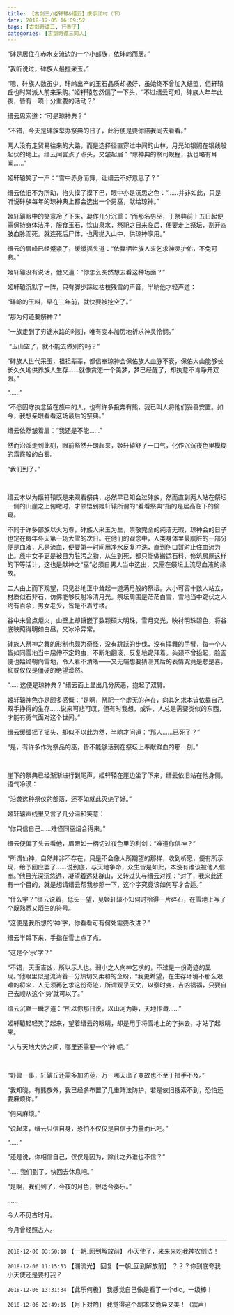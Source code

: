 ```yaml
---
title: 【古剑三/姬轩辕&缙云】携手江村（下）
date: 2018-12-05 16:09:52
tags: [古剑奇谭三, 行香子]
categories: [古剑奇谭三同人]
---
```


<p dir="ltr"  >“䂜是居住在赤水支流边的一个小部族，依玤岭而居。”</p> 
<p dir="ltr"  >“我听说过，䂜族人最擅采玉。”</p> 
<p dir="ltr"  >“嗯，䂜族人数虽少，玤岭出产的玉石品质却极好，虽始终不曾加入结盟，但轩辕丘也时常派人前来采购。”姬轩辕忽然偏了一下头，“不过缙云可知，䂜族人年年此夜，皆有一项十分重要的活动？”</p> 
<p dir="ltr"  >缙云思索道：“可是琼神典？”</p> 
<p dir="ltr"  >“不错，今天是䂜族举办祭典的日子，此行便是要你陪我同去看看。”</p> 
<p dir="ltr"  >两人没有走贸易往来的大路，而是选择径直穿过中间的山林，月光如银照在银线般起伏的地上。缙云闻言点了点头，又皱起眉：“琼神典的祭司规程，我也略有耳闻……”</p> 
<p dir="ltr"  >姬轩辕笑了一声：“雪中赤身而舞，让缙云不好意思了？”</p> 
<p dir="ltr"  >缙云依旧不为所动，抬头摸了摸下巴，眼中亦是沉思之色：“……并非如此，只是听说䂜族每年的琼神典上都会选出一个男巫，献给琼神。”</p> 
<p dir="ltr"  >姬轩辕眼中的笑意冷了下来，凝作几分沉重：“而那名男巫，于祭典前十五日起便需保持身体洁净，服食玉石，饮山泉水，祭祀之日来临后，便要走上祭坛，割开四肢血脉而死。就连死后尸体，也需抛入山中，供琼神享用。”</p> 
<p dir="ltr"  >缙云的眉峰已经蹙紧了，缓缓摇头道：“依靠牺牲族人来乞求神灵护佑，不免可悲。”</p> 
<p dir="ltr"  >姬轩辕没有说话，他又道：“你怎么突然想去看这种场面？”</p> 
<p dir="ltr"  >姬轩辕沉默了一阵，只有脚步踩过枯枝残雪的声音，半晌他才轻声道：</p> 
<p dir="ltr"  >“玤岭的玉料，早在三年前，就快要被挖空了。”</p> 
<p dir="ltr"  >“那为何还要祭神？”</p> 
<p dir="ltr"  >“一族走到了穷途末路的时刻，唯有变本加厉地祈求神灵怜悯。”</p> 
<p dir="ltr"  >&nbsp;“玉山空了，就不能去做别的吗？”</p> 
<p dir="ltr"  >“䂜族人世代采玉，祖祖辈辈，都信奉琼神会保佑族人血脉不衰，保佑大山能够长长久久地供养族人生存……就像贪恋一个美梦，梦已经醒了，却执意不肯睁开双眼。”</p> 
<p dir="ltr"  >“……”</p> 
<p dir="ltr"  >“不愿固守执念留在族中的人，也有许多投奔有熊，我已叫人将他们妥善安置。如今，我想亲眼看看这场最后的祭典。”</p> 
<p dir="ltr"  >缙云依然皱着眉：“我还是不能……”</p> 
<p dir="ltr"  >然而沿溪走到此刻，眼前豁然开朗起来，姬轩辕舒了一口气，化作沉沉夜色里模糊的霜霰般的白雾。</p> 
<p dir="ltr"  >“我们到了。”</p> 
<p dir="ltr"  >&nbsp;</p> 
<p dir="ltr"  >缙云本以为姬轩辕既是来观看祭典，必然早已知会过䂜族，然而直到两人站在祭坛一侧的山崖之上俯瞰时，才领悟到姬轩辕所谓的“看看祭典”指的是居高临下的偷窥。</p> 
<p dir="ltr"  >不同于许多部族以火为尊，䂜族人采玉为生，崇敬完全的纯洁无瑕，琼神会的日子也定在每年冬天第一场大雪的次日。在他们的观念中，人类身体里最肮脏的一部分便是血液，凡是流血，便要第一时间用净水反复冲洗，直到伤口暂时止住血流为止。族中女子更是被目为脏污之物，从生到死，都只能做搬运石料、修筑房屋这样的下等活计，这也是献神之“巫”必须自男人当中选出，又需在祭坛上流尽血液的缘故。</p> 
<p dir="ltr"  >二人由上而下观望，只见谷地正中耸起一道满月般的祭坛。大小可容十数人站立，材质似石非石，仿佛能够反射冷清月光。祭坛周围是茫茫白雪，雪地当中跪伏之人约有百余，男女老少，皆是不着寸缕。</p> 
<p dir="ltr"  >谷中未曾点炬火，山壁上却镶嵌了数颗硕大明珠，雪月交光，映衬明珠碧色，将谷底映照得明如白昼，又冰冷异常。</p> 
<p dir="ltr"  >䂜族人祭神之舞的形制也颇为奇怪，没有跳跃的步伐，没有挥舞的手臂，每一个人皆如同雪地当中屈伸不定的虫，不断地翻滚，反复地跪拜着。头颈不曾抬起，脸面便也始终朝向雪地，令人看不清晰——又无端想要猜测其后的表情究竟是悲是喜，抑或仅仅是僵硬的绝望漠然。</p> 
<p dir="ltr"  >“……这便是琼神典？”缙云面上显出几分厌恶，抱起了双臂。</p> 
<p dir="ltr"  >姬轩辕神色亦是颇多感慨：“是啊，祭祀一个虚无的存在，向其乞求本该依靠自己双手挣得的生存……说来可悲可叹，但有时我想，或许，人总是需要类似的东西，才能有勇气面对这个世间。”</p> 
<p dir="ltr"  >缙云缓缓摇了摇头，却似不以此为然，半晌才问道：“那人……已死了？”</p> 
<p dir="ltr"  >“是，有许多作为祭品的巫，皆不能够活到在祭坛上奉献鲜血的那一刻。”</p> 
<p dir="ltr"  >&nbsp;</p> 
<p dir="ltr"  >崖下的祭典已经渐渐进行到尾声，姬轩辕在崖边坐了下来，缙云依旧站在他身侧，语气冷漠：</p> 
<p dir="ltr"  >“沿袭这种祭仪的部落，还不如就此灭绝了好。”</p> 
<p dir="ltr"  >姬轩辕声线里又含了几分温和笑意：</p> 
<p dir="ltr"  >“你只信自己……难怪同巫炤合得来。”</p> 
<p dir="ltr"  >缙云便偏了头去看他，眉眼如一柄切过夜色里的利剑：“难道你信神？”</p> 
<p dir="ltr"  >“所谓仙神，自然并非不存在，只是不会像人所期望的那样，收到祈愿，便有所示现，给予回应罢了……说到底，与天地争命，众生皆是如此，本没有谁该被他人信奉。”他目光深沉悠远，凝望着远处群山，又转过头与缙云对视：“对了，我来此还有一个目的，就是想请缙云帮我参照一下，这个字究竟该如何写才合适。”</p> 
<p dir="ltr"  >“什么字？”缙云说着，低头一望，见姬轩辕不知何时拾得一片碎石，在雪地上写了个既熟悉又陌生的符号。</p> 
<p dir="ltr"  >“这便是我所想的‘神’字，你看看可有何处需要改进？”</p> 
<p dir="ltr"  >缙云半蹲下来，手指在雪上点了点。</p> 
<p dir="ltr"  >“这是个‘示’字？”</p> 
<p dir="ltr"  >“不错，天垂吉凶，所以示人也。弱小之人向神乞求的，不过是一份奇迹的显现。”他眼里似是流淌着一分热切又柔和的企盼，“我更希望，在生存环境不那么艰难的将来，人无须再乞求这份奇迹，所谓观乎天文，以察时变，吉凶祸福，只要自己去顺从这个‘势’就可以了。”</p> 
<p dir="ltr"  >缙云沉默一瞬才道：“所以你那日说，以山河为筹，天地作谶……”</p> 
<p dir="ltr"  >姬轩辕轻轻笑了起来，望着缙云的眼睛，却是用手将雪地上的字抹去，才站了起来。</p> 
<p dir="ltr"  >“人与天地大势之间，哪里还需要一个‘神’呢。”</p> 
<p dir="ltr"  >&nbsp;</p> 
<p dir="ltr"  >“野兽一事，轩辕丘还需多加防范，万一哪天出了变故也不至于措手不及。”</p> 
<p dir="ltr"  >“我知晓，有熊族外，我已经多布置了几重阵法防护，若是依旧搜索不到，恐怕还要麻烦你。”</p> 
<p dir="ltr"  >“何来麻烦。”</p> 
<p dir="ltr"  >“说起来，缙云只信自身，恐怕不仅仅是自信于力量而已吧。”</p> 
<p dir="ltr"  >“……”</p> 
<p dir="ltr"  >“还是说，你相信自己，仅仅是因为，除此之外谁也不信？”</p> 
<p dir="ltr"  >“……我们到了，快回去休息吧。”</p> 
<p dir="ltr"  >“是啊，我们到了，今夜的月色，很适合奏乐。”</p> 
<p dir="ltr"  >……</p> 
<p dir="ltr"  >今人不见古时月。</p> 
<p dir="ltr"  >今月曾经照古人。</p>

<!-- more -->

---

`2018-12-06 03:50:18` 【一朝\_回到解放前】 小天使了，来来来吃我神农剑法！

`2018-12-06 11:15:53` 【溯流光】 回复【一朝\_回到解放前】 ？？？你到底夸我小天使还是要打我？

`2018-12-06 13:31:34` 【此乐何极】 我感觉自己像是看了一个dlc，一级棒！

`2018-12-06 22:49:15` 【月下对酌】 我觉得这个副本又诡异又美！（震声）
